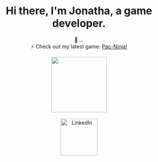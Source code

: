 <div align="center">
  <h1>Hi there, I'm Jonatha, a game developer.</h1>
  
  🔭 ... <br/>
  ⚡ Check out my latest game: <a href="https://j0natha.itch.io/pac-ninja">Pac-Ninja!</a>

  <div id="badges" align="center" >
    <a href="https://www.credly.com/badges/78f5c3d9-8bdc-4717-b5dc-7d5d843e2e8f/public_url">
      <img src="https://images.credly.com/size/680x680/images/b7f2b84c-4fd4-4ab6-aa48-dfa82156387e/cpa.png" width="150" />
    </a> <br/> <br/>
    <a href="https://www.linkedin.com/in/j0natha/" >
      <img src="https://img.shields.io/badge/LinkedIn-blue?style=for-the-badge&logo=linkedin&logoColor=white" alt="LinkedIn" 
        width="100"/>
    </a> 
  </div>
</div>
